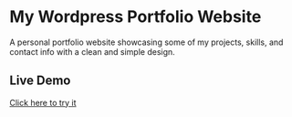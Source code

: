 # My Wordpress Portfolio Website

A personal portfolio website showcasing some of my projects, skills, and contact info with a clean and simple design.

## Live Demo

[Click here to try it](https://stud23.cutwebdev.com/)
